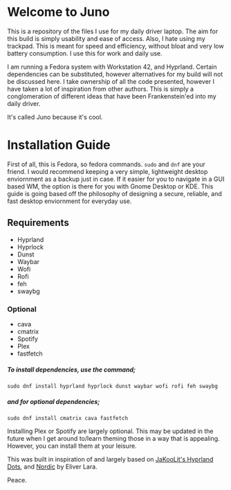 # Welcome to Juno
<p>This is a repository of the files I use for my daily driver laptop. The aim for this build is simply usability and ease of access. Also, I hate using my trackpad. This is meant for speed and efficiency, without bloat and very low battery consumption. I use this for work and daily use. <p>
  
  <p>I am running a Fedora system with Workstation 42, and Hyprland. Certain dependencies can be substituted, however alternatives for my build will not be discussed here. I take ownership of all the code presented, however I have taken a lot of inspiration from other authors. This is simply a conglomeration of different ideas that have been Frankenstein'ed into my daily driver. </p>

  
  It's called Juno because it's cool.
  

# Installation Guide
  First of all, this is Fedora, so fedora commands. `sudo` and `dnf` are your friend. I would recommend keeping a very simple, lightweight desktop enviornment as a backup just in case. If it easier for you to navigate in a GUI based WM, the option is there for you with Gnome Desktop or KDE. This guide is going based off the philosophy of designing a secure, reliable, and fast desktop enviornment for everyday use. 

## Requirements
- Hyprland
- Hyprlock
- Dunst
- Waybar
- Wofi
- Rofi
- feh
- swaybg
### Optional
- cava
- cmatrix
- Spotify
- Plex
- fastfetch

##### To install dependencies, use the command;

```
sudo dnf install hyprland hyprlock dunst waybar wofi rofi feh swaybg
```

##### and for optional dependencies;

```
sudo dnf install cmatrix cava fastfetch
```

Installing Plex or Spotify are largely optional. This may be updated in the future when I get around to/learn theming those in a way that is appealing. However, you can install them at your leisure. 

This was built in inspiration of and largely based on [JaKooLit's Hyprland Dots](https://github.com/JaKooLit/Hyprland-Dots), and [Nordic](https://github.com/EliverLara/Nordic) by Eliver Lara.

<p> Peace. <p>







 
